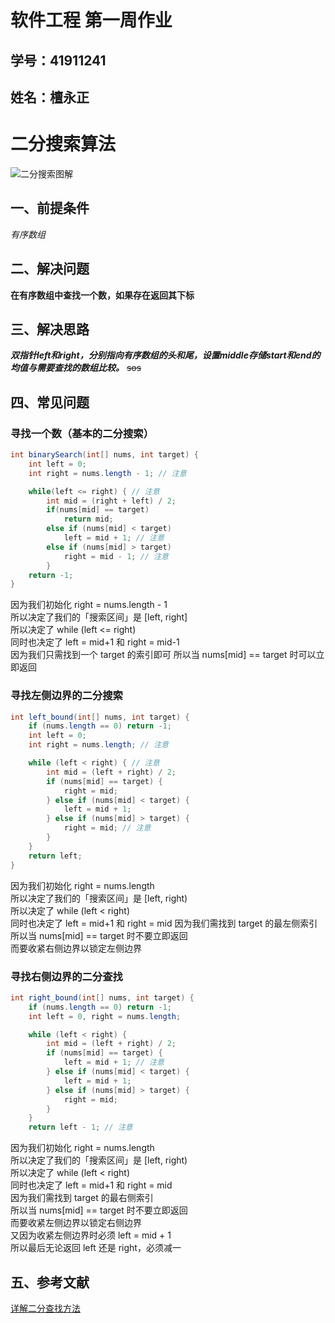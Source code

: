 # 软件工程 第一周作业
## 学号：41911241
## 姓名：檀永正
# 二分搜索算法
![二分搜索图解](https://pic2.zhimg.com/v2-85aec23a60b2a7dc66a2a8454d4302fc_1440w.jpg?source=172ae18b)

## 一、前提条件
*有序数组*
## 二、解决问题
**在有序数组中查找一个数，如果存在返回其下标**
## 三、解决思路
***双指针left和right，分别指向有序数组的头和尾，设置middle存储start和end的均值与需要查找的数组比较。***
~~sos~~
## 四、常见问题
### 寻找一个数（基本的二分搜索）
```java
int binarySearch(int[] nums, int target) {
    int left = 0; 
    int right = nums.length - 1; // 注意

    while(left <= right) { // 注意
        int mid = (right + left) / 2;
        if(nums[mid] == target)
            return mid; 
        else if (nums[mid] < target)
            left = mid + 1; // 注意
        else if (nums[mid] > target)
            right = mid - 1; // 注意
        }
    return -1;
}
```
因为我们初始化 right = nums.length - 1  
所以决定了我们的「搜索区间」是 [left, right]  
所以决定了 while (left <= right)  
同时也决定了 left = mid+1 和 right = mid-1  
因为我们只需找到一个 target 的索引即可 
所以当 nums[mid] == target 时可以立即返回
### 寻找左侧边界的二分搜索
```java
int left_bound(int[] nums, int target) {
    if (nums.length == 0) return -1;
    int left = 0;
    int right = nums.length; // 注意

    while (left < right) { // 注意
        int mid = (left + right) / 2;
        if (nums[mid] == target) {
            right = mid;
        } else if (nums[mid] < target) {
            left = mid + 1;
        } else if (nums[mid] > target) {
            right = mid; // 注意
        }
    }
    return left;
}
```
因为我们初始化 right = nums.length  
所以决定了我们的「搜索区间」是 [left, right)  
所以决定了 while (left < right)  
同时也决定了 left = mid+1 和 right = mid
因为我们需找到 target 的最左侧索引  
所以当 nums[mid] == target 时不要立即返回  
而要收紧右侧边界以锁定左侧边界
### 寻找右侧边界的二分查找
```java
int right_bound(int[] nums, int target) {
    if (nums.length == 0) return -1;
    int left = 0, right = nums.length;

    while (left < right) {
        int mid = (left + right) / 2;
        if (nums[mid] == target) {
            left = mid + 1; // 注意
        } else if (nums[mid] < target) {
            left = mid + 1;
        } else if (nums[mid] > target) {
            right = mid;
        }
    }
    return left - 1; // 注意

```
因为我们初始化 right = nums.length  
所以决定了我们的「搜索区间」是 [left, right)  
所以决定了 while (left < right)  
同时也决定了 left = mid+1 和 right = mid  
因为我们需找到 target 的最右侧索引  
所以当 nums[mid] == target 时不要立即返回  
而要收紧左侧边界以锁定右侧边界  
又因为收紧左侧边界时必须 left = mid + 1  
所以最后无论返回 left 还是 right，必须减一
## 五、参考文献
[详解二分查找方法](https://www.cnblogs.com/kyoner/p/11080078.html)